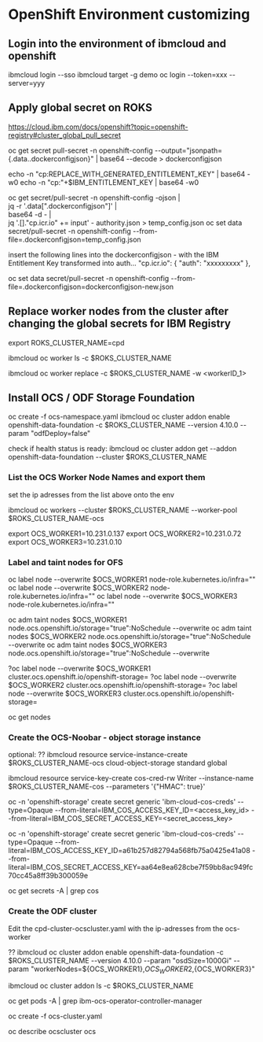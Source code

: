 # OpenShift Environment customizing

## Login into the environment of ibmcloud and openshift
ibmcloud login --sso
ibmcloud target -g demo
oc login --token=xxx --server=yyy

## Apply global secret on ROKS 

https://cloud.ibm.com/docs/openshift?topic=openshift-registry#cluster_global_pull_secret

oc get secret pull-secret -n openshift-config --output="jsonpath={.data.\.dockerconfigjson}" | base64 --decode > dockerconfigjson

echo -n "cp:REPLACE_WITH_GENERATED_ENTITLEMENT_KEY" | base64 -w0
echo -n "cp:"+$IBM_ENTITLEMENT_KEY | base64 -w0

oc get secret/pull-secret -n openshift-config -ojson | \
jq -r '.data[".dockerconfigjson"]' | \
base64 -d - | \
jq '.[]."cp.icr.io" += input' - authority.json > temp_config.json
oc set data secret/pull-secret -n openshift-config --from-file=.dockerconfigjson=temp_config.json


insert the following lines into the dockerconfigjson - with the IBM Entitlement Key transformed into auth...
"cp.icr.io": {
    "auth": "xxxxxxxxx"
},

oc set data secret/pull-secret -n openshift-config --from-file=.dockerconfigjson=dockerconfigjson-new.json

## Replace worker nodes from the cluster after changing the global secrets for IBM Registry 
export ROKS_CLUSTER_NAME=cpd

ibmcloud oc worker ls -c $ROKS_CLUSTER_NAME 

ibmcloud oc worker replace -c $ROKS_CLUSTER_NAME -w <workerID_1>


## Install OCS / ODF Storage Foundation 

oc create -f ocs-namespace.yaml
ibmcloud oc cluster addon enable openshift-data-foundation -c $ROKS_CLUSTER_NAME --version 4.10.0 --param "odfDeploy=false"

check if health status is ready:
ibmcloud oc cluster addon get --addon openshift-data-foundation --cluster $ROKS_CLUSTER_NAME

### List the OCS Worker Node Names and export them 
set the ip adresses from the list above onto the env 

ibmcloud oc workers --cluster $ROKS_CLUSTER_NAME --worker-pool $ROKS_CLUSTER_NAME-ocs

export OCS_WORKER1=10.231.0.137
export OCS_WORKER2=10.231.0.72
export OCS_WORKER3=10.231.0.10

### Label and taint nodes for OFS

oc label node --overwrite $OCS_WORKER1 node-role.kubernetes.io/infra=""
oc label node --overwrite $OCS_WORKER2 node-role.kubernetes.io/infra=""
oc label node --overwrite $OCS_WORKER3 node-role.kubernetes.io/infra=""

oc adm taint nodes $OCS_WORKER1 node.ocs.openshift.io/storage="true":NoSchedule --overwrite
oc adm taint nodes $OCS_WORKER2 node.ocs.openshift.io/storage="true":NoSchedule --overwrite
oc adm taint nodes $OCS_WORKER3 node.ocs.openshift.io/storage="true":NoSchedule --overwrite

?oc label node --overwrite $OCS_WORKER1 cluster.ocs.openshift.io/openshift-storage=
?oc label node --overwrite $OCS_WORKER2 cluster.ocs.openshift.io/openshift-storage=
?oc label node --overwrite $OCS_WORKER3 cluster.ocs.openshift.io/openshift-storage=

oc get nodes

### Create the OCS-Noobar - object storage instance

optional: 
?? ibmcloud resource service-instance-create $ROKS_CLUSTER_NAME-ocs cloud-object-storage standard global

ibmcloud resource service-key-create cos-cred-rw Writer --instance-name $ROKS_CLUSTER_NAME-cos --parameters '{"HMAC": true}'

oc -n 'openshift-storage' create secret generic 'ibm-cloud-cos-creds' --type=Opaque --from-literal=IBM_COS_ACCESS_KEY_ID=<access_key_id> 
--from-literal=IBM_COS_SECRET_ACCESS_KEY=<secret_access_key>

oc -n 'openshift-storage' create secret generic 'ibm-cloud-cos-creds' --type=Opaque --from-literal=IBM_COS_ACCESS_KEY_ID=a61b257d82794a568fb75a0425e41a08 --from-literal=IBM_COS_SECRET_ACCESS_KEY=aa64e8ea628cbe7f59bb8ac949fc70cc45a8ff39b300059e

oc get secrets -A | grep cos


### Create the ODF cluster
Edit the cpd-cluster-ocscluster.yaml with the ip-adresses from the ocs-worker 

?? ibmcloud oc cluster addon enable openshift-data-foundation -c $ROKS_CLUSTER_NAME --version 4.10.0 --param "osdSize=1000Gi" --param "workerNodes=${OCS_WORKER1},${OCS_WORKER2},${OCS_WORKER3}"

ibmcloud oc cluster addon ls -c $ROKS_CLUSTER_NAME

oc get pods -A | grep ibm-ocs-operator-controller-manager

oc create -f ocs-cluster.yaml

oc describe ocscluster ocs
